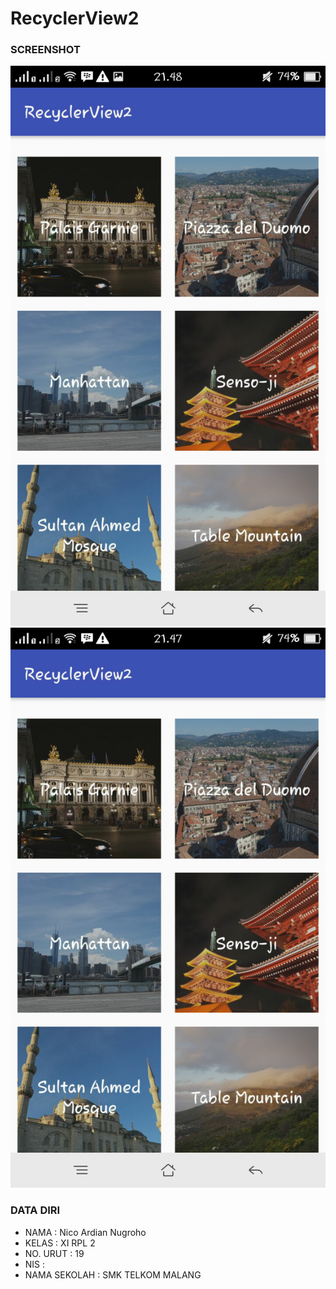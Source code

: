 # RecyclerView2
### SCREENSHOT 
![ScreenShot](https://github.com/NicoAN42/recyclerview2/blob/master/r2.png "")
![ScreenShot](https://github.com/NicoAN42/recyclerview2/blob/master/r2a.png "")
<br>

### DATA DIRI
- NAMA      : Nico Ardian Nugroho
- KELAS     : XI RPL 2
- NO. URUT  : 19
- NIS       : 
- NAMA SEKOLAH  : SMK TELKOM MALANG
